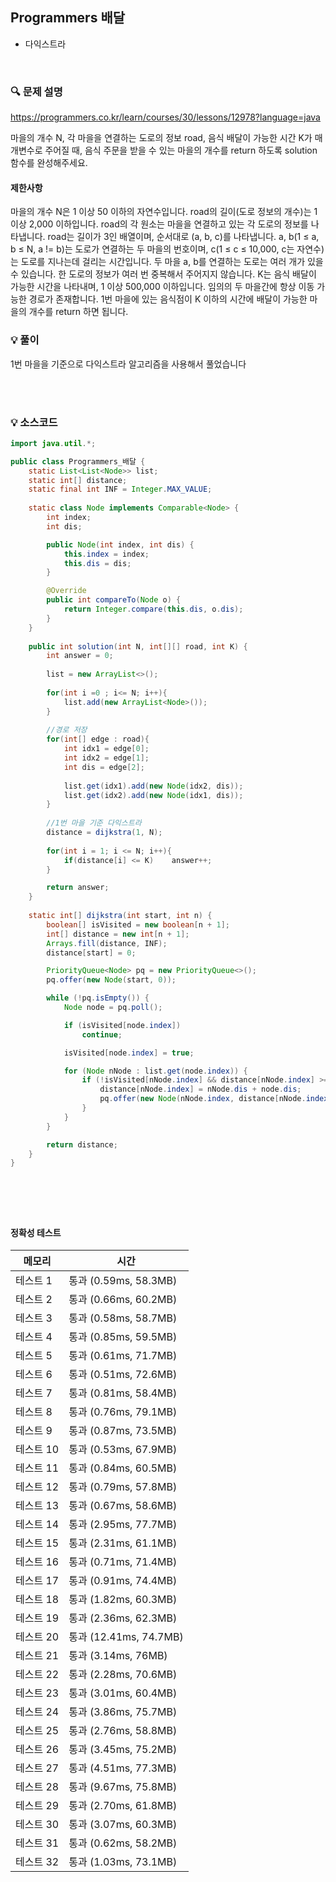 ## Programmers 배달
- 다익스트라

<br>


### 🔍 문제 설명
https://programmers.co.kr/learn/courses/30/lessons/12978?language=java

마을의 개수 N, 각 마을을 연결하는 도로의 정보 road, 음식 배달이 가능한 시간 K가 매개변수로 주어질 때, 음식 주문을 받을 수 있는 마을의 개수를 return 하도록 solution 함수를 완성해주세요.


#### 제한사항
마을의 개수 N은 1 이상 50 이하의 자연수입니다.
road의 길이(도로 정보의 개수)는 1 이상 2,000 이하입니다.
road의 각 원소는 마을을 연결하고 있는 각 도로의 정보를 나타냅니다.
road는 길이가 3인 배열이며, 순서대로 (a, b, c)를 나타냅니다.
a, b(1 ≤ a, b ≤ N, a != b)는 도로가 연결하는 두 마을의 번호이며, c(1 ≤ c ≤ 10,000, c는 자연수)는 도로를 지나는데 걸리는 시간입니다.
두 마을 a, b를 연결하는 도로는 여러 개가 있을 수 있습니다.
한 도로의 정보가 여러 번 중복해서 주어지지 않습니다.
K는 음식 배달이 가능한 시간을 나타내며, 1 이상 500,000 이하입니다.
임의의 두 마을간에 항상 이동 가능한 경로가 존재합니다.
1번 마을에 있는 음식점이 K 이하의 시간에 배달이 가능한 마을의 개수를 return 하면 됩니다.

###  💡 풀이

1번 마을을 기준으로 다익스트라 알고리즘을 사용해서 풀었습니다

<br><br>

###  💡 소스코드
```java
import java.util.*;

public class Programmers_배달 {
    static List<List<Node>> list;
    static int[] distance;
    static final int INF = Integer.MAX_VALUE;
    
	static class Node implements Comparable<Node> {
		int index;
		int dis;

		public Node(int index, int dis) {
			this.index = index;
			this.dis = dis;
		}

		@Override
		public int compareTo(Node o) {
			return Integer.compare(this.dis, o.dis);
		}
	}
    
    public int solution(int N, int[][] road, int K) {
        int answer = 0;
        
        list = new ArrayList<>();
        
        for(int i =0 ; i<= N; i++){
            list.add(new ArrayList<Node>());
        }
        
        //경로 저장
        for(int[] edge : road){
            int idx1 = edge[0];
            int idx2 = edge[1];
            int dis = edge[2];
            
            list.get(idx1).add(new Node(idx2, dis));
            list.get(idx2).add(new Node(idx1, dis));
        }
        
        //1번 마을 기준 다익스트라
        distance = dijkstra(1, N);
        
        for(int i = 1; i <= N; i++){
            if(distance[i] <= K)    answer++;
        }

        return answer;
    }
    
	static int[] dijkstra(int start, int n) {
		boolean[] isVisited = new boolean[n + 1];
		int[] distance = new int[n + 1];
		Arrays.fill(distance, INF);
		distance[start] = 0;

		PriorityQueue<Node> pq = new PriorityQueue<>();
		pq.offer(new Node(start, 0));

		while (!pq.isEmpty()) {
			Node node = pq.poll();

			if (isVisited[node.index])
				continue;

			isVisited[node.index] = true;

			for (Node nNode : list.get(node.index)) {
				if (!isVisited[nNode.index] && distance[nNode.index] >= nNode.dis + node.dis) {
					distance[nNode.index] = nNode.dis + node.dis;
					pq.offer(new Node(nNode.index, distance[nNode.index]));
				}
			}
		}

		return distance;
	}
}





```


<br>


#### 정확성  테스트

메모리|시간
--|--
테스트 1 	|통과 (0.59ms, 58.3MB)
테스트 2 	|통과 (0.66ms, 60.2MB)
테스트 3 	|통과 (0.58ms, 58.7MB)
테스트 4 	|통과 (0.85ms, 59.5MB)
테스트 5 	|통과 (0.61ms, 71.7MB)
테스트 6 	|통과 (0.51ms, 72.6MB)
테스트 7 	|통과 (0.81ms, 58.4MB)
테스트 8 	|통과 (0.76ms, 79.1MB)
테스트 9 	|통과 (0.87ms, 73.5MB)
테스트 10 	|통과 (0.53ms, 67.9MB)
테스트 11 	|통과 (0.84ms, 60.5MB)
테스트 12 	|통과 (0.79ms, 57.8MB)
테스트 13 	|통과 (0.67ms, 58.6MB)
테스트 14 	|통과 (2.95ms, 77.7MB)
테스트 15 	|통과 (2.31ms, 61.1MB)
테스트 16 	|통과 (0.71ms, 71.4MB)
테스트 17 	|통과 (0.91ms, 74.4MB)
테스트 18 	|통과 (1.82ms, 60.3MB)
테스트 19 	|통과 (2.36ms, 62.3MB)
테스트 20 	|통과 (12.41ms, 74.7MB)
테스트 21 	|통과 (3.14ms, 76MB)
테스트 22 	|통과 (2.28ms, 70.6MB)
테스트 23 	|통과 (3.01ms, 60.4MB)
테스트 24 	|통과 (3.86ms, 75.7MB)
테스트 25 	|통과 (2.76ms, 58.8MB)
테스트 26 	|통과 (3.45ms, 75.2MB)
테스트 27 	|통과 (4.51ms, 77.3MB)
테스트 28 |	통과 (9.67ms, 75.8MB)
테스트 29 	|통과 (2.70ms, 61.8MB)
테스트 30 	|통과 (3.07ms, 60.3MB)
테스트 31 	|통과 (0.62ms, 58.2MB)
테스트 32 |	통과 (1.03ms, 73.1MB)